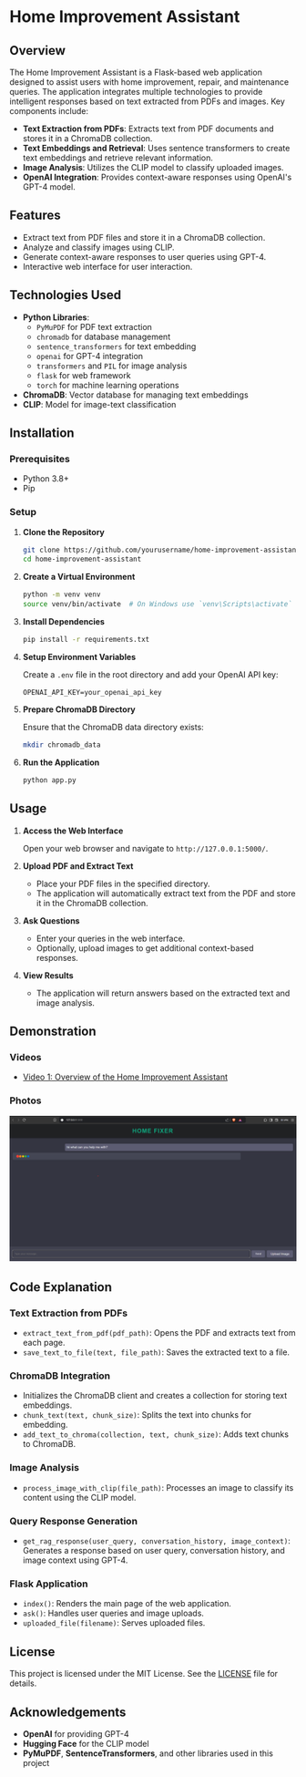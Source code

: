 # Home Improvement Assistant

## Overview

The Home Improvement Assistant is a Flask-based web application designed to assist users with home improvement, repair, and maintenance queries. The application integrates multiple technologies to provide intelligent responses based on text extracted from PDFs and images. Key components include:

- **Text Extraction from PDFs**: Extracts text from PDF documents and stores it in a ChromaDB collection.
- **Text Embeddings and Retrieval**: Uses sentence transformers to create text embeddings and retrieve relevant information.
- **Image Analysis**: Utilizes the CLIP model to classify uploaded images.
- **OpenAI Integration**: Provides context-aware responses using OpenAI's GPT-4 model.

## Features

- Extract text from PDF files and store it in a ChromaDB collection.
- Analyze and classify images using CLIP.
- Generate context-aware responses to user queries using GPT-4.
- Interactive web interface for user interaction.

## Technologies Used

- **Python Libraries**:
  - `PyMuPDF` for PDF text extraction
  - `chromadb` for database management
  - `sentence_transformers` for text embedding
  - `openai` for GPT-4 integration
  - `transformers` and `PIL` for image analysis
  - `flask` for web framework
  - `torch` for machine learning operations
- **ChromaDB**: Vector database for managing text embeddings
- **CLIP**: Model for image-text classification

## Installation

### Prerequisites

- Python 3.8+
- Pip

### Setup

1. **Clone the Repository**

   ```bash
   git clone https://github.com/yourusername/home-improvement-assistant.git
   cd home-improvement-assistant
   ```

2. **Create a Virtual Environment**

   ```bash
   python -m venv venv
   source venv/bin/activate  # On Windows use `venv\Scripts\activate`
   ```

3. **Install Dependencies**

   ```bash
   pip install -r requirements.txt
   ```

4. **Setup Environment Variables**

   Create a `.env` file in the root directory and add your OpenAI API key:

   ```
   OPENAI_API_KEY=your_openai_api_key
   ```

5. **Prepare ChromaDB Directory**

   Ensure that the ChromaDB data directory exists:

   ```bash
   mkdir chromadb_data
   ```

6. **Run the Application**

   ```bash
   python app.py
   ```

## Usage

1. **Access the Web Interface**

   Open your web browser and navigate to `http://127.0.0.1:5000/`.

2. **Upload PDF and Extract Text**

   - Place your PDF files in the specified directory.
   - The application will automatically extract text from the PDF and store it in the ChromaDB collection.

3. **Ask Questions**

   - Enter your queries in the web interface.
   - Optionally, upload images to get additional context-based responses.

4. **View Results**

   - The application will return answers based on the extracted text and image analysis.

## Demonstration

### Videos

<!-- Add demonstration video links here -->
- [Video 1: Overview of the Home Improvement Assistant](content/demo1.mp4)

### Photos

<!-- Add demonstration photos here -->
![Screenshot 1: Web Interface](content/screenshot.png)


## Code Explanation

### Text Extraction from PDFs

- `extract_text_from_pdf(pdf_path)`: Opens the PDF and extracts text from each page.
- `save_text_to_file(text, file_path)`: Saves the extracted text to a file.

### ChromaDB Integration

- Initializes the ChromaDB client and creates a collection for storing text embeddings.
- `chunk_text(text, chunk_size)`: Splits the text into chunks for embedding.
- `add_text_to_chroma(collection, text, chunk_size)`: Adds text chunks to ChromaDB.

### Image Analysis

- `process_image_with_clip(file_path)`: Processes an image to classify its content using the CLIP model.

### Query Response Generation

- `get_rag_response(user_query, conversation_history, image_context)`: Generates a response based on user query, conversation history, and image context using GPT-4.

### Flask Application

- `index()`: Renders the main page of the web application.
- `ask()`: Handles user queries and image uploads.
- `uploaded_file(filename)`: Serves uploaded files.

## License

This project is licensed under the MIT License. See the [LICENSE](LICENSE) file for details.

## Acknowledgements

- **OpenAI** for providing GPT-4
- **Hugging Face** for the CLIP model
- **PyMuPDF**, **SentenceTransformers**, and other libraries used in this project
